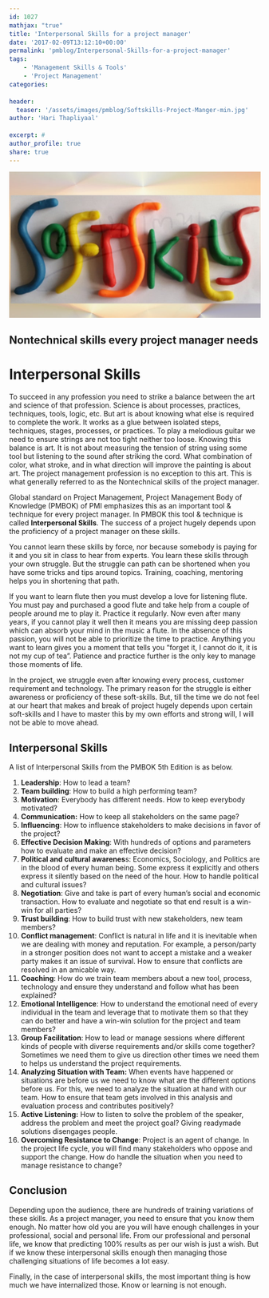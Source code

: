 ```yaml
---
id: 1027   
mathjax: "true"
title: 'Interpersonal Skills for a project manager'
date: '2017-02-09T13:12:10+00:00'
permalink: 'pmblog/Interpersonal-Skills-for-a-project-manager'
tags: 
    - 'Management Skills & Tools'
    - 'Project Management'
categories:

header:
  teaser: '/assets/images/pmblog/Softskills-Project-Manger-min.jpg'
author: 'Hari Thapliyaal'

excerpt: #
author_profile: true
share: true
---
```

![](/assets/images/pmblog/Softskills-Project-Manger-min.jpg)   

## Nontechnical skills every project manager needs

# Interpersonal Skills

To succeed in any profession you need to strike a balance between the art and science of that profession. Science is about processes, practices, techniques, tools, logic, etc. But art is about knowing what else is required to complete the work. It works as a glue between isolated steps, techniques, stages, processes, or practices. To play a melodious guitar we need to ensure strings are not too tight neither too loose. Knowing this balance is art. It is not about measuring the tension of string using some tool but listening to the sound after striking the cord. What combination of color, what stroke, and in what direction will improve the painting is about art. The project management profession is no exception to this art. This is what generally referred to as the Nontechnical skills of the project manager.

Global standard on Project Management, Project Management Body of Knowledge (PMBOK) of PMI emphasizes this as an important tool &amp; technique for every project manager. In PMBOK this tool &amp; technique is called **Interpersonal Skills**. The success of a project hugely depends upon the proficiency of a project manager on these skills.

You cannot learn these skills by force, nor because somebody is paying for it and you sit in class to hear from experts. You learn these skills through your own struggle. But the struggle can path can be shortened when you have some tricks and tips around topics. Training, coaching, mentoring helps you in shortening that path.

If you want to learn flute then you must develop a love for listening flute. You must pay and purchased a good flute and take help from a couple of people around me to play it. Practice it regularly. Now even after many years, if you cannot play it well then it means you are missing deep passion which can absorb your mind in the music a flute. In the absence of this passion, you will not be able to prioritize the time to practice. Anything you want to learn gives you a moment that tells you “forget it, I cannot do it, it is not my cup of tea”. Patience and practice further is the only key to manage those moments of life.

In the project, we struggle even after knowing every process, customer requirement and technology. The primary reason for the struggle is either awareness or proficiency of these soft-skills. But, till the time we do not feel at our heart that makes and break of project hugely depends upon certain soft-skills and I have to master this by my own efforts and strong will, I will not be able to move ahead.

## Interpersonal Skills

A list of Interpersonal Skills from the PMBOK 5th Edition is as below.

1. **Leadership**: How to lead a team?
2. **Team building**: How to build a high performing team?
3. **Motivation**: Everybody has different needs. How to keep everybody motivated?
4. **Communication:** How to keep all stakeholders on the same page?
5. **Influencing**: How to influence stakeholders to make decisions in favor of the project?
6. **Effective Decision Making**: With hundreds of options and parameters how to evaluate and make an effective decision?
7. **Political and cultural awarenes**s: Economics, Sociology, and Politics are in the blood of every human being. Some express it explicitly and others express it silently based on the need of the hour. How to handle political and cultural issues?
8. **Negotiation**: Give and take is part of every human’s social and economic transaction. How to evaluate and negotiate so that end result is a win-win for all parties?
9. **Trust building**: How to build trust with new stakeholders, new team members?
10. **Conflict management**: Conflict is natural in life and it is inevitable when we are dealing with money and reputation. For example, a person/party in a stronger position does not want to accept a mistake and a weaker party makes it an issue of survival. How to ensure that conflicts are resolved in an amicable way.
11. **Coaching**: How do we train team members about a new tool, process, technology and ensure they understand and follow what has been explained?
12. **Emotional Intelligence**: How to understand the emotional need of every individual in the team and leverage that to motivate them so that they can do better and have a win-win solution for the project and team members?
13. **Group Facilitation**: How to lead or manage sessions where different kinds of people with diverse requirements and/or skills come together? Sometimes we need them to give us direction other times we need them to helps us understand the project requirements.
14. **Analyzing Situation with Team:** When events have happened or situations are before us we need to know what are the different options before us. For this, we need to analyze the situation at hand with our team. How to ensure that team gets involved in this analysis and evaluation process and contributes positively?
15. **Active Listening:** How to listen to solve the problem of the speaker, address the problem and meet the project goal? Giving readymade solutions disengages people.
16. **Overcoming Resistance to Change**: Project is an agent of change. In the project life cycle, you will find many stakeholders who oppose and support the change. How do handle the situation when you need to manage resistance to change?

## Conclusion

Depending upon the audience, there are hundreds of training variations of these skills. As a project manager, you need to ensure that you know them enough. No matter how old you are you will have enough challenges in your professional, social and personal life. From our professional and personal life, we know that predicting 100% results as per our wish is just a wish. But if we know these interpersonal skills enough then managing those challenging situations of life becomes a lot easy.

Finally, in the case of interpersonal skills, the most important thing is how much we have internalized those. Know or learning is not enough.